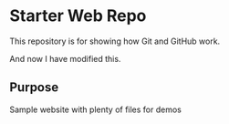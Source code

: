# Starter Web Repo

This repository is for showing how Git and GitHub work.

And now I have modified this.

## Purpose

Sample website with plenty of files for demos